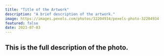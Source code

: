 ```yaml
---
title: "Title of the Artwork"
description: "A brief description of the artwork."
image: https://images.pexels.com/photos/32204934/pexels-photo-32204934.jpeg?auto=compress&cs=tinysrgb&w=1260&h=750&dpr=2
featured: false
date: 2023-07-03
---
```


## This is the full description of the photo.
